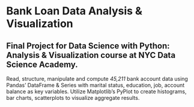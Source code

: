 # Bank Loan Data Analysis & Visualization

## Final Project for Data Science with Python: Analysis &amp; Visualization course at NYC Data Science Academy.

Read, structure, manipulate and compute *45,211* bank account data using Pandas’ DataFrame & Series with marital status, education, job, account balance as key variables. Utilize Matplotlib’s PyPlot to create histograms, bar charts, scatterplots to visualize aggregate results.
